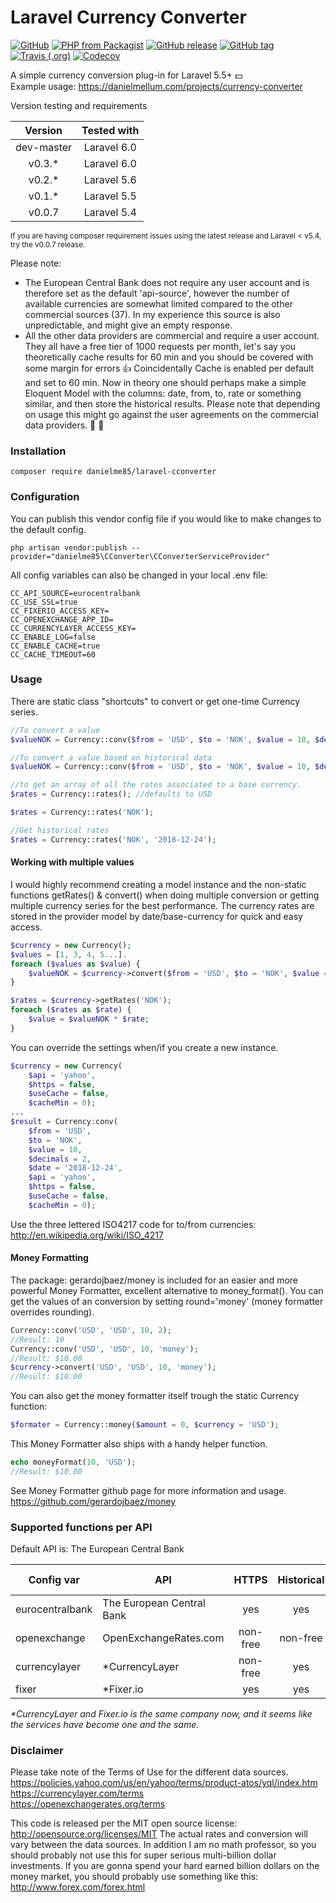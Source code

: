 # Laravel Currency Converter

[![GitHub](https://img.shields.io/github/license/mashape/apistatus.svg?style=flat-square)](https://github.com/danielme85/laravel-cconverter)
[![PHP from Packagist](https://img.shields.io/packagist/php-v/danielme85/laravel-cconverter.svg?style=flat-square)](https://packagist.org/packages/danielme85/laravel-cconverter)
[![GitHub release](https://img.shields.io/github/release/danielme85/laravel-cconverter.svg?style=flat-square)](https://packagist.org/packages/danielme85/laravel-cconverter)
[![GitHub tag](https://img.shields.io/github/tag/danielme85/laravel-cconverter.svg?style=flat-square)](https://github.com/danielme85/laravel-cconverter)
[![Travis (.org)](https://img.shields.io/travis/danielme85/laravel-cconverter.svg?style=flat-square)](https://travis-ci.org/danielme85/laravel-cconverter)
[![Codecov](https://img.shields.io/codecov/c/github/danielme85/laravel-cconverter.svg?style=flat-square)](https://codecov.io/gh/danielme85/laravel-cconverter)

A simple currency conversion plug-in for Laravel 5.5+ 💵<br>
Example usage: <a href="https://danielmellum.com/projects/currency-converter" target="_blank">https://danielmellum.com/projects/currency-converter</a>

Version testing and requirements

| Version        | Tested with   |
| :----------:   |:-------------:|
| dev-master     | Laravel 6.0   |
| v0.3.*         | Laravel 6.0   |
| v0.2.*         | Laravel 5.6   | 
| v0.1.*         | Laravel 5.5   | 
| v0.0.7         | Laravel 5.4   | 

<small>If you are having composer requirement issues using the latest release and Laravel < v5.4, try the v0.0.7 release.</small>

Please note:
* The European Central Bank does not require any user account and is therefore set as the default 'api-source', 
however the number of available currencies are somewhat limited compared to the other commercial sources (37). 
In my experience this source is also unpredictable, and might give an empty response. 
* All the other data providers are commercial and require a user account. They all have a free tier of 1000 requests per month,
 let's say you theoretically cache results for 60 min and you should be covered with some margin for errors 👍 
 Coincidentally Cache is enabled per default and set to 60 min. Now in theory one should perhaps make a simple Eloquent Model with 
the columns: date, from, to, rate or something similar, and then store the historical results. Please note that depending on usage this 
might go against the user agreements on the commercial data providers. 🤫 🙈

### Installation
```
composer require danielme85/laravel-cconverter
```

### Configuration 
You can publish this vendor config file if you would like to make changes to the default config.
```
php artisan vendor:publish --provider="danielme85\CConverter\CConverterServiceProvider"
```

All config variables can also be changed in your local .env file:
```
CC_API_SOURCE=eurocentralbank
CC_USE_SSL=true
CC_FIXERIO_ACCESS_KEY=
CC_OPENEXCHANGE_APP_ID=
CC_CURRENCYLAYER_ACCESS_KEY=
CC_ENABLE_LOG=false
CC_ENABLE_CACHE=true
CC_CACHE_TIMEOUT=60
```
 
### Usage
There are static class "shortcuts" to convert or get one-time Currency series. 
```php
//To convert a value
$valueNOK = Currency::conv($from = 'USD', $to = 'NOK', $value = 10, $decimals = 2);

//To convert a value based on historical data
$valueNOK = Currency::conv($from = 'USD', $to = 'NOK', $value = 10, $decimals = 2, $date = '2018-12-24');

//to get an array of all the rates associated to a base currency.
$rates = Currency::rates(); //defaults to USD

$rates = Currency::rates('NOK');

//Get historical rates
$rates = Currency::rates('NOK', '2018-12-24');

```

#### Working with multiple values
I would highly recommend creating a model instance and the non-static functions getRates() & convert() when doing 
multiple conversion or getting multiple currency series for the best performance. The currency rates are stored 
in the provider model by date/base-currency for quick and easy access. 

```php
$currency = new Currency();
$values = [1, 3, 4, 5...].
foreach ($values as $value) {
    $valueNOK = $currency->convert($from = 'USD', $to = 'NOK', $value = 10, $decimals = 2);
}

$rates = $currency->getRates('NOK');
foreach ($rates as $rate) {
    $value = $valueNOK * $rate;
}
```

You can override the settings when/if you create a new instance.
```php
$currency = new Currency(
    $api = 'yahoo', 
    $https = false, 
    $useCache = false, 
    $cacheMin = 0);
...
$result = Currency:conv(
    $from = 'USD', 
    $to = 'NOK', 
    $value = 10, 
    $decimals = 2, 
    $date = '2018-12-24', 
    $api = 'yahoo', 
    $https = false, 
    $useCache = false, 
    $cacheMin = 0);
```

Use the three lettered ISO4217 code for to/from currencies: http://en.wikipedia.org/wiki/ISO_4217

#### Money Formatting
The package: gerardojbaez/money is included for an easier and more powerful Money Formatter, excellent alternative to money_format().
You can get the values of an conversion by setting round='money' (money formatter overrides rounding).
```php
Currency::conv('USD', 'USD', 10, 2);
//Result: 10
Currency::conv('USD', 'USD', 10, 'money');
//Result: $10.00
$currency->convert('USD', 'USD', 10, 'money');
//Result: $10.00
```
You can also get the money formatter itself trough the static Currency function:
```php
$formater = Currency::money($amount = 0, $currency = 'USD');
```
This Money Formatter also ships with a handy helper function.
```php
echo moneyFormat(10, 'USD');
//Result: $10.00

```
See Money Formatter github page for more information and usage.
https://github.com/gerardojbaez/money

### Supported functions per API
Default API is: The European Central Bank

| Config var        | API                           | HTTPS         | Historical    |  Sign-up required |   URL                         |
| ----------------- | --------------------------    |:------------: | :---------:   |  :--------------: |   -----------------------     |
|eurocentralbank    | The European Central Bank     | yes           | yes           |   no              |   https://sdw-wsrest.ecb.europa.eu/help/  |
|openexchange       | OpenExchangeRates.com         | non-free      | non-free      |   yes             |   https://openexchangerates.org   |
|currencylayer      | *CurrencyLayer                 | non-free      | yes           |   yes             |   https://currencylayer.com      |
|fixer              | *Fixer.io                      | yes           | yes           |   yes             |   https://fixer.io               |

<i>*CurrencyLayer and Fixer.io is the same company now, and it seems like the services have become one and the same.</i>

### Disclaimer
Please take note of the Terms of Use for the different data sources.
<br>
https://policies.yahoo.com/us/en/yahoo/terms/product-atos/yql/index.htm
<br>
https://currencylayer.com/terms
<br>
https://openexchangerates.org/terms

This code is released per the MIT open source license: http://opensource.org/licenses/MIT
The actual rates and conversion will vary between the data sources. 
In addition I am no math professor, so you should probably not use this for super serious multi-billion dollar investments. 
If you are gonna spend your hard earned billion dollars on the money market, you should probably use something like this: http://www.forex.com/forex.html 
